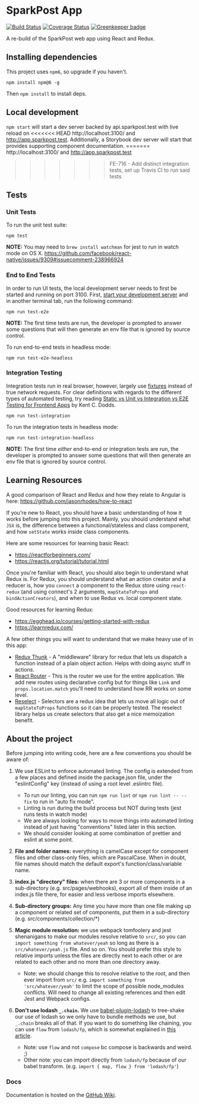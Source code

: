 # SparkPost App

[![Build Status](https://travis-ci.org/SparkPost/2web2ui.svg?branch=master)](https://travis-ci.org/SparkPost/2web2ui)
[![Coverage Status](https://coveralls.io/repos/github/SparkPost/2web2ui/badge.svg?branch=master)](https://coveralls.io/github/SparkPost/2web2ui?branch=master)
[![Greenkeeper badge](https://badges.greenkeeper.io/SparkPost/2web2ui.svg)](https://greenkeeper.io/)

A re-build of the SparkPost web app using React and Redux.

## Installing dependencies

This project uses `npm6`, so upgrade if you haven't.

```
npm install npm@6 -g
```

Then `npm install` to install deps.

## Local development

`npm start` will start a dev server backed by api.sparkpost.test with live reload on <<<<<<< HEAD
http://localhost:3100/ and http://app.sparkpost.test. Additionally, a Storybook dev server will
start that provides supporting component documentation. ======= http://localhost:3100/ and
http://app.sparkpost.test

> > > > > > > FE-716 - Add distinct integration tests, set up Travis CI to run said tests

## Tests

### Unit Tests

To run the unit test suite:

```
npm test
```

**NOTE:** You may need to `brew install watchman` for jest to run in watch mode on OS X.
https://github.com/facebook/react-native/issues/9309#issuecomment-238966924

### End to End Tests

In order to run UI tests, the local development server needs to first be started and running on
port 3100. First, [start your development server](#local-development) and in another terminal tab,
run the following command:

```
npm run test-e2e
```

**NOTE:** The first time tests are run, the developer is prompted to answer some questions that will
then generate an env file that is ignored by source control.

To run end-to-end tests in headless mode:

```
npm run test-e2e-headless
```

### Integration Testing

Integration tests run in real browser, however, largely use
[fixtures](https://docs.cypress.io/api/commands/fixture.html) instead of true network requests. For
clear definitions with regards to the different types of automated testing, try reading
[Static vs Unit vs Integration vs E2E Testing for Frontend Apps](https://kentcdodds.com/blog/unit-vs-integration-vs-e2e-tests)
by Kent C. Dodds.

```
npm run test-integration
```

To run the integration tests in headless mode:

```
npm run test-integration-headless
```

**NOTE:** The first time _either_ end-to-end or integration tests are run, the developer is prompted
to answer some questions that will then generate an env file that is ignored by source control.

## Learning Resources

A good comparison of React and Redux and how they relate to Angular is here:
https://github.com/jasonrhodes/how-to-react

If you're new to React, you should have a basic understanding of how it works before jumping into
this project. Mainly, you should understand what `JSX` is, the difference between a
functional/stateless and class component, and how `setState` works inside class components.

Here are some resources for learning basic React:

- https://reactforbeginners.com/
- https://reactjs.org/tutorial/tutorial.html

Once you're familiar with React, you should also begin to understand what Redux is. For Redux, you
should understand what an action creator and a reducer is, how you `connect` a component to the
Redux store using `react-redux` (and using connect's 2 arguments, `mapStateToProps` and
`bindActionCreators`), and when to use Redux vs. local component state.

Good resources for learning Redux:

- https://egghead.io/courses/getting-started-with-redux
- https://learnredux.com/

A few other things you will want to understand that we make heavy use of in this app:

- [Redux Thunk](https://github.com/gaearon/redux-thunk) - A "middleware" library for redux that lets
  us dispatch a function instead of a plain object action. Helps with doing async stuff in actions.
- [React Router](https://reacttraining.com/react-router/web/guides/philosophy) - This is the router
  we use for the entire application. We add new routes using declarative config but for things like
  `Link` and `props.location.match` you'll need to understand how RR works on some level.
- [Reselect](https://github.com/reactjs/reselect) - Selectors are a redux idea that lets us move all
  logic out of `mapStateToProps` functions so it can be properly tested. The reselect library helps
  us create selectors that also get a nice memoization benefit.

## About the project

Before jumping into writing code, here are a few conventions you should be aware of:

1. We use ESLint to enforce automated linting. The config is extended from a few places and defined
   inside the package.json file, under the "eslintConfig" key (instead of using a root level
   .eslintrc file).

   - To run our linting, you can run `npm run lint` or `npm run lint -- --fix` to run in "auto fix
     mode".
   - Linting is run during the build process but NOT during tests (jest runs tests in watch mode)
   - We are always looking for ways to move things into automated linting instead of just having
     "conventions" listed later in this section.
   - We should consider looking at some combination of prettier and eslint at some point.

1. **File and folder names:** everything is camelCase except for component files and other
   class-only files, which are PascalCase. When in doubt, file names should match the default
   export's function/class/variable name.

1. **index.js "directory" files:** when there are 3 or more components in a sub-directory (e.g.
   src/pages/webhooks), export all of them inside of an index.js file there, for easier and less
   verbose imports elsewhere.

1. **Sub-directory groups:** Any time you have more than one file making up a component or related
   set of components, put them in a sub-directory (e.g. src/components/collection/\*)

1. **Magic module resolution:** we use webpack tomfoolery and jest shenanigans to make our modules
   resolve relative to `src/`, so you can `import something from whatever/yeah` so long as there is
   a `src/whatever/yeah.js` file. And so on. You should prefer this style to relative imports unless
   the files are directly next to each other or are related to each other and no more than one
   directory away.

   - Note: we should change this to resolve relative to the root, and then ever import from `src/`
     e.g. `import something from 'src/whatever/yeah'` to limit the scope of possible node_modules
     conflicts. Will need to change all existing references and then edit Jest and Webpack configs.

1. **Don't use lodash `_.chain`.** We use
   [babel-plugin-lodash](https://github.com/lodash/babel-plugin-lodash#limitations) to tree-shake
   our use of lodash so we only have to bundle methods we use, but `_.chain` breaks all of that. If
   you want to do something like chaining, you can use `flow` from `lodash/fp`, which is somewhat
   explained in
   [this article](https://medium.com/making-internets/why-using-chain-is-a-mistake-9bc1f80d51ba).
   - Note: use `flow` and not `compose` bc compose is backwards and weird. ;)
   - Other note: you can import directly from `lodash/fp` because of our babel transform. (e.g.
     `import { map, flow } from 'lodash/fp'`)

### Docs

Documentation is hosted on the [GitHub Wiki](https://github.com/SparkPost/2web2ui/wiki).

